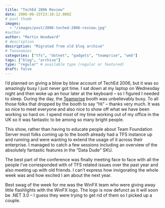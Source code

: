 ```yaml
---
title: "TechEd 2006 Review"
date: 2006-06-15T23:10:12.000Z
# post thumb
images:
  - "/images/post/2006-teched-2006-review.jpg"
#author
author: "Martin Woodward"
# description
description: "Migrated from old blog archive"
# Taxonomies
categories: ["tfs", "dotnet", "gadgets", "teamprise", "web"]
tags: ["blog", "archive"]
type: "regular" # available type (regular or featured)
draft: false
---
```

I’d planned on giving a blow by blow account of TechEd 2006, but it was so amazingly busy I just never got time.  I sat down at my laptop on Wednesday night and then woke up an hour later at the keyboard – so I figured I needed to sleep.  During the day, the [Teamprise](http://www.teamprise.com/) booth was unbelievably busy.  To all those folks that dropped by the booth to say “Hi” – thanks very much.  It was so nice to meet everyone and also nice to show off what we have been working so hard on.  I spend most of my time working out of my office in the UK so it was fantastic to be among so many bright people.   

This show, rather than having to educate people about Team Foundation Server most folks coming up to the booth already had a TFS instance up and running and were wanting to extend the usage of it across their enterprise.  I managed to catch a few sessions including an overview of the absolutely fantastic features in the “Data Dude” SKU.  

The best part of the conference was finally meeting face to face with all the people I’ve corresponded with of TFS related issues over the past year and also meeting up with old friends.  I can’t express how invigorating the whole week was and how excited I am about the next year.

Best swag of the week for me was the WinFX team who were giving away little flashlights with the WinFX logo.  The logo is now defunct as it will soon be .NET 3.0 – I guess they were trying to get rid of them so I picked up a couple.